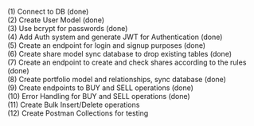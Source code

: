 (1) Connect to DB (done) \
(2) Create User Model (done) \
(3) Use bcrypt for passwords (done) \
(4) Add Auth system and generate JWT for Authentication (done)\
(5) Create an endpoint for login and signup purposes (done) \
(6) Create share model sync database to drop existing tables (done)\
(7) Create an endpoint to create and check shares according to the rules (done) \
(8) Create portfolio model and relationships, sync database (done) \
(9) Create endpoints to BUY and SELL operations (done) \
(10) Error Handling for BUY and SELL operations (done) \
(11) Create Bulk Insert/Delete operations \
(12) Create Postman Collections for testing 